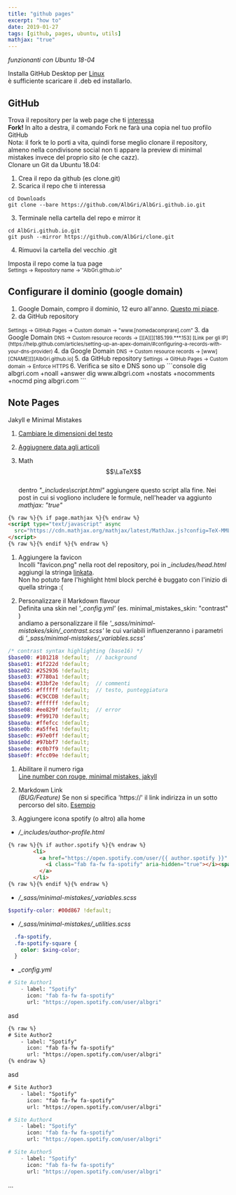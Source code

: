 ```yaml
---
title: "github pages"
excerpt: "how to"
date: 2019-01-27
tags: [github, pages, ubuntu, utils]
mathjax: "true"
---
```


*funzionanti con Ubuntu 18-04*  

Installa GitHub Desktop per [Linux](https://aur.archlinux.org/packages/github-desktop-bin/)  
è sufficiente scaricare il .deb ed installarlo.

## GitHub
Trova il repository per la web page che ti [interessa](https://github.com/mmistakes/minimal-mistakes)  
**Fork!** In alto a destra, il comando Fork ne farà una copia nel tuo profilo GitHub  
Nota: il fork te lo porti a vita, quindi forse meglio clonare il repository, almeno nella condivisone social non ti appare la preview di minimal mistakes invece del proprio sito (e che cazz).  
Clonare un Git da Ubuntu 18.04:  
1. Crea il repo da github (es clone.git)
2. Scarica il repo che ti interessa
```console
cd Downloads
git clone --bare https://github.com/AlbGri/AlbGri.github.io.git
```
3. Terminale nella cartella del repo e mirror it
```console
cd AlbGri.github.io.git
git push --mirror https://github.com/AlbGri/clone.git
```
4. Rimuovi la cartella del vecchio .git

Imposta il repo come la tua page  
<span style="font-size: 3mm">
Settings →  Repository name → "AlbGri.github.io"  
</span>

## Configurare il dominio (google domain)
1. Google Domain, compro il dominio, 12 euro all'anno. [Questo mi piace](https://support.google.com/domains/answer/3251242?hl=en).
2. da GitHub repository  
<span style="font-size: 3mm">
Settings → GitHub Pages → Custom domain → "www.[nomedacomprare].com"  
</span>
3. da Google Domain  
<span style="font-size: 3mm">
DNS → Custom resource records → [][A][][185.199.***.153] [Link per gli IP](https://help.github.com/articles/setting-up-an-apex-domain/#configuring-a-records-with-your-dns-provider)  
</span>
4. da Google Domain  
<span style="font-size: 3mm">
DNS → Custom resource records → [www][CNAME][][AlbGri.github.io]  
</span>
5. da GitHub repository  
<span style="font-size: 3mm">
Settings → GitHub Pages → Custom domain → Enforce HTTPS  
</span>
6. Verifica se sito e DNS sono up  
```console
dig albgri.com +noall +answer
dig www.albgri.com +nostats +nocomments +nocmd
ping albgri.com
```

## Note Pages
Jakyll e Minimal Mistakes  
1. [Cambiare le dimensioni del testo](https://github.com/mmistakes/minimal-mistakes/issues/1043)  

1. [Aggiugnere data agli articoli](https://github.com/dvhart/dvhart.github.io/blob/master/_includes/archive-single.html)  

1. Math $$\LaTeX$$  
dentro *"_includes\script.html"* aggiungere questo script alla fine. Nei post in cui si vogliono includere le formule, nell'header va aggiunto *mathjax: "true"*  
```html
{% raw %}{% if page.mathjax %}{% endraw %}
<script type="text/javascript" async
  src="https://cdn.mathjax.org/mathjax/latest/MathJax.js?config=TeX-MML-AM_CHTML">
</script>
{% raw %}{% endif %}{% endraw %}
```

1. Aggiungere la favicon  
Incolli "favicon.png" nella root del repository, poi in *_includes/head.html* aggiungi la stringa [linkata](https://stackoverflow.com/a/30552322).  
Non ho potuto fare l'highlight html block perché è buggato con l'inizio di quella stringa :(  

1. Personalizzare il Markdown flavour  
Definita una skin nel *'_config.yml'* (es. minimal_mistakes_skin: "contrast" )  
andiamo a personalizzare il file *'_sass/minimal-mistakes/skin/_contrast.scss'* le cui variabili influenzeranno i parametri di *'_sass/minimal-mistakes/_variables.scss'*  
```scss
/* contrast syntax highlighting (base16) */
$base00: #101218 !default;  // background
$base01: #1f222d !default;
$base02: #252936 !default;
$base03: #7780a1 !default;
$base04: #33bf2e !default;  // commenti
$base05: #ffffff !default;  // testo, punteggiatura
$base06: #C9CCDB !default;
$base07: #ffffff !default;
$base08: #ee829f !default;  // error
$base09: #f99170 !default;
$base0a: #ffefcc !default;
$base0b: #a5ffe1 !default;
$base0c: #97e0ff !default;
$base0d: #97bbf7 !default;
$base0e: #c0b7f9 !default;
$base0f: #fcc09e !default;
```

1. Abilitare il numero riga  
[Line number con rouge, minimal mistakes, jakyll](https://github.com/jekyll/jekyll/issues/4619#issuecomment-191267346)  

1. Markdown Link  
*(BUG/Feature)* Se non si specifica 'https://' il link indirizza in un sotto percorso del sito. [Esempio](www.google.com)

1. Aggiungere icona spotify (o altro) alla home  
* */_includes/author-profile.html*  
```html
{% raw %}{% if author.spotify %}{% endraw %}
        <li>
          <a href="https://open.spotify.com/user/{{ author.spotify }}" itemprop="sameAs" rel="nofollow noopener noreferrer">
            <i class="fab fa-fw fa-spotify" aria-hidden="true"></i><span class="label">Spotify</span>
          </a>
        </li>
{% raw %}{% endif %}{% endraw %}
```
* */_sass/minimal-mistakes/_variables.scss*  
```scss
$spotify-color: #00d867 !default;
```
* */_sass/minimal-mistakes/_utilities.scss*  
```scss
  .fa-spotify,
  .fa-spotify-square {
    color: $xing-color;
  }
```
* *_config.yml*  
```python
# Site Author1
    - label: "Spotify"
      icon: "fab fa-fw fa-spotify"
      url: "https://open.spotify.com/user/albgri"
```
asd
```xml
{% raw %}
# Site Author2
    - label: "Spotify"
      icon: "fab fa-fw fa-spotify"
      url: "https://open.spotify.com/user/albgri"
{% endraw %}
```
asd

```xml
# Site Author3
    - label: "Spotify"
      icon: "fab fa-fw fa-spotify"
      url: "https://open.spotify.com/user/albgri"
```


```python
# Site Author4
    - label: "Spotify"
      icon: "fab fa-fw fa-spotify"
      url: "https://open.spotify.com/user/albgri"
```
```python
# Site Author5
    - label: "Spotify"
      icon: "fab fa-fw fa-spotify"
      url: "https://open.spotify.com/user/albgri"
```



...















